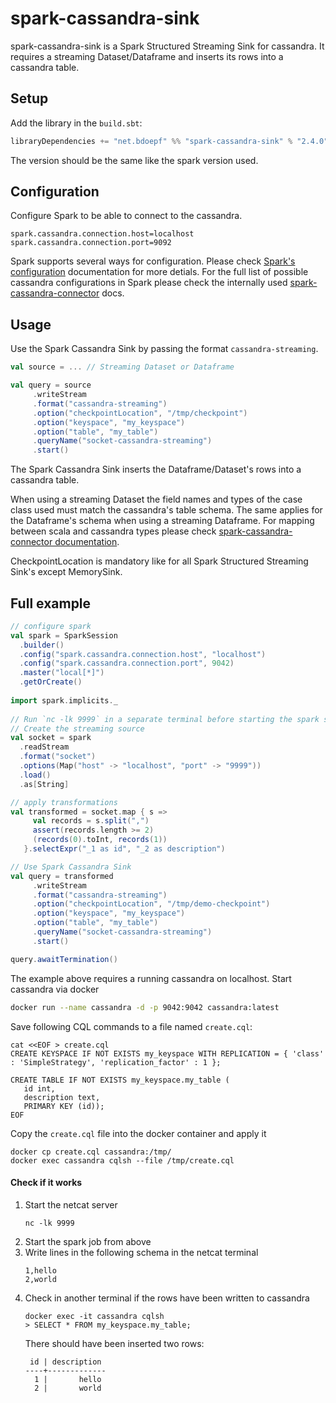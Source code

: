 spark-cassandra-sink
============

spark-cassandra-sink is a Spark Structured Streaming Sink for cassandra.
It requires a streaming Dataset/Dataframe and inserts its rows into a cassandra table.

Setup
-----

Add the library in the `build.sbt`:
```scala
libraryDependencies += "net.bdoepf" %% "spark-cassandra-sink" % "2.4.0"
```
The version should be the same like the spark version used.

Configuration
-------------
Configure Spark to be able to connect to the cassandra.
```
spark.cassandra.connection.host=localhost
spark.cassandra.connection.port=9092
```
Spark supports several ways for configuration. Please check [Spark's configuration](https://spark.apache.org/docs/latest/configuration.html) documentation for more detials.
For the full list of possible cassandra configurations in Spark please check the internally used [spark-cassandra-connector](https://github.com/datastax/spark-cassandra-connector) docs.


Usage
-----

Use the Spark Cassandra Sink by passing the format `cassandra-streaming`.

```scala
val source = ... // Streaming Dataset or Dataframe

val query = source
     .writeStream
     .format("cassandra-streaming")
     .option("checkpointLocation", "/tmp/checkpoint")
     .option("keyspace", "my_keyspace")
     .option("table", "my_table")
     .queryName("socket-cassandra-streaming")
     .start()
```
The Spark Cassandra Sink inserts the Dataframe/Dataset's rows into a cassandra table.

When using a streaming Dataset the field names and types of the case class used must match the cassandra's table schema.
The same applies for the Dataframe's schema when using a streaming Dataframe. For mapping between scala and cassandra types please check [spark-cassandra-connector documentation](https://github.com/datastax/spark-cassandra-connector/blob/master/doc/2_loading.md#data-type-conversions).

CheckpointLocation is mandatory like for all Spark Structured Streaming Sink's except MemorySink.

Full example
-----


```scala
// configure spark
val spark = SparkSession
  .builder()
  .config("spark.cassandra.connection.host", "localhost")
  .config("spark.cassandra.connection.port", 9042)
  .master("local[*]")
  .getOrCreate()
 
import spark.implicits._
 
// Run `nc -lk 9999` in a separate terminal before starting the spark structured streaming job
// Create the streaming source
val socket = spark
  .readStream
  .format("socket")
  .options(Map("host" -> "localhost", "port" -> "9999"))
  .load()
  .as[String]

// apply transformations
val transformed = socket.map { s =>
     val records = s.split(",")
     assert(records.length >= 2)
     (records(0).toInt, records(1))
   }.selectExpr("_1 as id", "_2 as description")

// Use Spark Cassandra Sink
val query = transformed
     .writeStream
     .format("cassandra-streaming")
     .option("checkpointLocation", "/tmp/demo-checkpoint")
     .option("keyspace", "my_keyspace")
     .option("table", "my_table")
     .queryName("socket-cassandra-streaming")
     .start()

query.awaitTermination()
```

The example above requires a running cassandra on localhost.
Start cassandra via docker
```bash
docker run --name cassandra -d -p 9042:9042 cassandra:latest
```

Save following CQL commands to a file named `create.cql`:
```
cat <<EOF > create.cql
CREATE KEYSPACE IF NOT EXISTS my_keyspace WITH REPLICATION = { 'class' : 'SimpleStrategy', 'replication_factor' : 1 };

CREATE TABLE IF NOT EXISTS my_keyspace.my_table (
   id int,
   description text,
   PRIMARY KEY (id));
EOF
```

Copy the `create.cql` file into the docker container and apply it
```
docker cp create.cql cassandra:/tmp/
docker exec cassandra cqlsh --file /tmp/create.cql
```

#### Check if it works
1. Start the netcat server
    ```
    nc -lk 9999
    ```
2. Start the spark job from above
3. Write lines in the following schema in the netcat terminal
    ```
    1,hello
    2,world
    ```
4. Check in another terminal if the rows have been written to cassandra
    ```
    docker exec -it cassandra cqlsh
    > SELECT * FROM my_keyspace.my_table;
    ```
    There should have been inserted two rows:
    ```$xslt
     id | description
    ----+-------------
      1 |       hello
      2 |       world
    ```